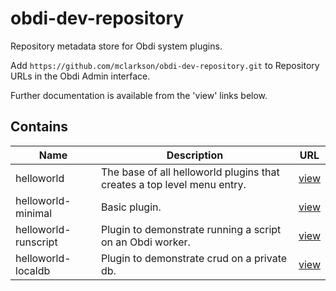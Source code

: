 # obdi-dev-repository
Repository metadata store for Obdi system plugins.

Add `https://github.com/mclarkson/obdi-dev-repository.git` to Repository URLs in the Obdi Admin interface.

Further documentation is available from the 'view' links below.

## Contains

|        Name          |  Description     |        URL                                                   |
|----------------------|------------------|--------------------------------------------------------------|
| helloworld           |  The base of all helloworld plugins that creates a top level menu entry. | [view](https://github.com/mclarkson/obdi-helloworld) |
| helloworld-minimal   |  Basic plugin. | [view](https://github.com/mclarkson/obdi-helloworld-minimal) |
| helloworld-runscript |  Plugin to demonstrate running a script on an Obdi worker. | [view](https://github.com/mclarkson/obdi-helloworld-runscript) |
| helloworld-localdb |  Plugin to demonstrate crud on a private db. | [view](https://github.com/mclarkson/obdi-helloworld-localdb) |


